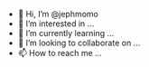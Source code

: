 - 👋 Hi, I’m @jephmomo
- 👀 I’m interested in ...
- 🌱 I’m currently learning ...
- 💞️ I’m looking to collaborate on ...
- 📫 How to reach me ...

<!---
jephmomo/jephmomo is a ✨ special ✨ repository because its `README.md` (this file) appears on your GitHub profile.
You can click the Preview link to take a look at your changes.
--->
